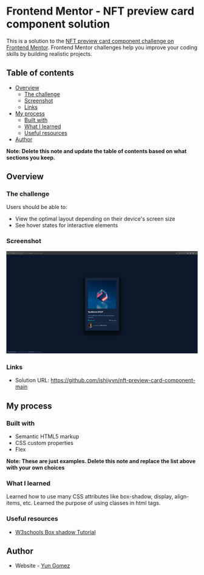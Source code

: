 # Frontend Mentor - NFT preview card component solution

This is a solution to the [NFT preview card component challenge on Frontend Mentor](https://www.frontendmentor.io/challenges/nft-preview-card-component-SbdUL_w0U). Frontend Mentor challenges help you improve your coding skills by building realistic projects. 

## Table of contents

- [Overview](#overview)
  - [The challenge](#the-challenge)
  - [Screenshot](#screenshot)
  - [Links](#links)
- [My process](#my-process)
  - [Built with](#built-with)
  - [What I learned](#what-i-learned)
  - [Useful resources](#useful-resources)
- [Author](#author)

**Note: Delete this note and update the table of contents based on what sections you keep.**

## Overview

### The challenge

Users should be able to:

- View the optimal layout depending on their device's screen size
- See hover states for interactive elements

### Screenshot

![](./images/Screenshot%20from%202024-09-02%2017-25-03.png)


### Links

- Solution URL: https://github.com/ishiiyvn/nft-preview-card-component-main

## My process

### Built with

- Semantic HTML5 markup
- CSS custom properties
- Flex

**Note: These are just examples. Delete this note and replace the list above with your own choices**

### What I learned

Learned how to use many CSS attributes like box-shadow, display, align-items, etc.
Learned the purpose of using classes in html tags. 


### Useful resources

- [W3schools Box shadow Tutorial](https://www.w3schools.com/css/css3_shadows_box.asp)


## Author

- Website - [Yun Gomez](https://github.com/ishiiyvn)
